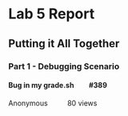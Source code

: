 # Lab 5 Report

## Putting it All Together

### Part 1 - Debugging Scenario

#### Bug in my grade.sh &nbsp;&nbsp;&nbsp;&nbsp;&nbsp;&nbsp;&nbsp; #389
Anonymous &nbsp;&nbsp;&nbsp;&nbsp;&nbsp;&nbsp;&nbsp;&nbsp;&nbsp;80 views

